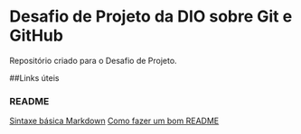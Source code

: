# Desafio de Projeto da DIO sobre Git e GitHub
Repositório criado para o Desafio de Projeto.

##Links úteis

### README
[Sintaxe básica Markdown](https://www.markdownguide.org/basic-syntax/)
[Como fazer um bom README](https://blog.rocketseat.com.br/como-fazer-um-bom-readme/)

